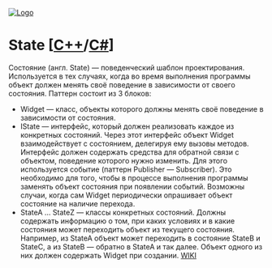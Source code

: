 [![Logo](https://raw.githubusercontent.com/ogycode/DesignPatterns/master/merch/state.PNG)](https://github.com/ogycode/DesignPatterns/tree/master/src/BehavioralPatterns/State)

# State [[C++](https://github.com/ogycode/DesignPatterns/blob/master/src/BehavioralPatterns/State/StateCPP/StateCPP/StateCPP.cpp)/[C#]()]
Состояние (англ. State) — поведенческий шаблон проектирования. Используется в тех случаях, когда во время выполнения программы объект должен менять своё поведение в зависимости от своего состояния.
Паттерн состоит из 3 блоков:
  - Widget — класс, объекты которого должны менять своё поведение в зависимости от состояния.
  - IState — интерфейс, который должен реализовать каждое из конкретных состояний. Через этот интерфейс объект Widget взаимодействует с состоянием, делегируя ему вызовы методов. Интерфейс должен содержать средства для обратной связи с объектом, поведение которого нужно изменить. Для этого используется событие (паттерн Publisher — Subscriber). Это необходимо для того, чтобы в процессе выполнения программы заменять объект состояния при появлении событий. Возможны случаи, когда сам Widget периодически опрашивает объект состояние на наличие перехода.
  - StateA … StateZ — классы конкретных состояний. Должны содержать информацию о том, при каких условиях и в какие состояния может переходить объект из текущего состояния. Например, из StateA объект может переходить в состояние StateB и StateC, а из StateB — обратно в StateA и так далее. Объект одного из них должен содержать Widget при создании.
[WIKI](https://ru.wikipedia.org/wiki/%D0%A1%D0%BE%D1%81%D1%82%D0%BE%D1%8F%D0%BD%D0%B8%D0%B5_(%D1%88%D0%B0%D0%B1%D0%BB%D0%BE%D0%BD_%D0%BF%D1%80%D0%BE%D0%B5%D0%BA%D1%82%D0%B8%D1%80%D0%BE%D0%B2%D0%B0%D0%BD%D0%B8%D1%8F))